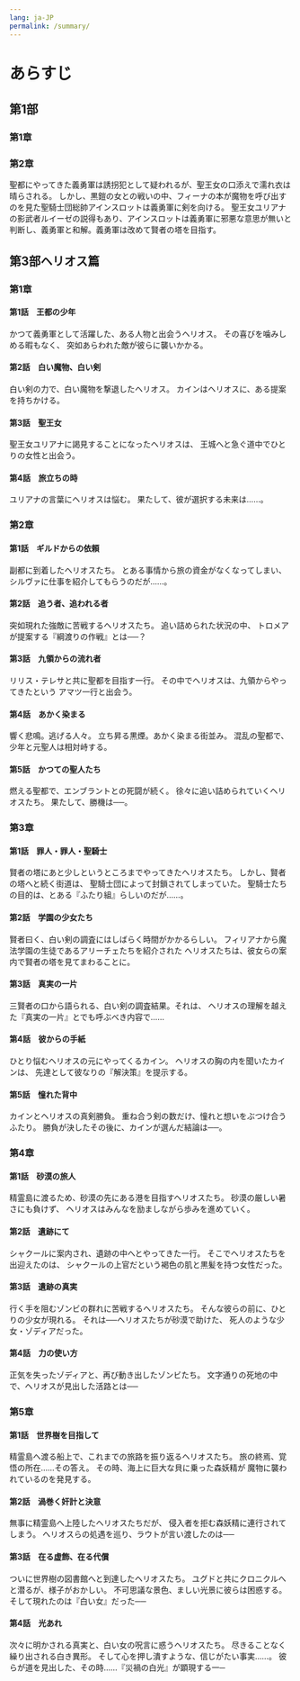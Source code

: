 ```yaml
---
lang: ja-JP
permalink: /summary/
---
```


# あらすじ

## 第1部

### 第1章


### 第2章

聖都にやってきた義勇軍は誘拐犯として疑われるが、聖王女の口添えで濡れ衣は晴らされる。
しかし、黒鎧の女との戦いの中、フィーナの本が魔物を呼び出すのを見た聖騎士団総帥アインスロットは義勇軍に剣を向ける。
聖王女ユリアナの影武者ルイーゼの説得もあり、アインスロットは義勇軍に邪悪な意思が無いと判断し、義勇軍と和解。義勇軍は改めて賢者の塔を目指す。

## 第3部ヘリオス篇

### 第1章

#### 第1話　王都の少年

かつて義勇軍として活躍した、ある人物と出会うヘリオス。
その喜びを噛みしめる暇もなく、
突如あらわれた敵が彼らに襲いかかる。

#### 第2話　白い魔物、白い剣

白い剣の力で、白い魔物を撃退したヘリオス。
カインはヘリオスに、ある提案を持ちかける。

#### 第3話　聖王女

聖王女ユリアナに謁見することになったヘリオスは、
王城へと急ぐ道中でひとりの女性と出会う。

#### 第4話　旅立ちの時

ユリアナの言葉にヘリオスは悩む。
果たして、彼が選択する未来は……。


### 第2章

#### 第1話　ギルドからの依頼

副都に到着したヘリオスたち。
とある事情から旅の資金がなくなってしまい、
シルヴァに仕事を紹介してもらうのだが……。

#### 第2話　追う者、追われる者

突如現れた強敵に苦戦するヘリオスたち。
追い詰められた状況の中、
トロメアが提案する『綱渡りの作戦』とは──？

#### 第3話　九領からの流れ者

リリス・テレサと共に聖都を目指す一行。
その中でヘリオスは、九領からやってきたという
アマツ一行と出会う。

#### 第4話　あかく染まる

響く悲鳴。逃げる人々。
立ち昇る黒煙。あかく染まる街並み。
混乱の聖都で、少年と元聖人は相対峙する。

#### 第5話　かつての聖人たち

燃える聖都で、エンブラントとの死闘が続く。
徐々に追い詰められていくヘリオスたち。
果たして、勝機は──。

### 第3章

#### 第1話　罪人・罪人・聖騎士

賢者の塔にあと少しというところまでやってきたヘリオスたち。
しかし、賢者の塔へと続く街道は、
聖騎士団によって封鎖されてしまっていた。
聖騎士たちの目的は、とある『ふたり組』らしいのだが……。

#### 第2話　学園の少女たち

賢者曰く、白い剣の調査にはしばらく時間がかかるらしい。
フィリアナから魔法学園の生徒であるアリーチェたちを紹介された
ヘリオスたちは、彼女らの案内で賢者の塔を見てまわることに。

#### 第3話　真実の一片

三賢者の口から語られる、白い剣の調査結果。それは、
ヘリオスの理解を越えた『真実の一片』とでも呼ぶべき内容で……

#### 第4話　彼からの手紙

ひとり悩むヘリオスの元にやってくるカイン。
ヘリオスの胸の内を聞いたカインは、
先達として彼なりの『解決策』を提示する。

#### 第5話　憧れた背中

カインとヘリオスの真剣勝負。
重ね合う剣の数だけ、憧れと想いをぶつけ合うふたり。
勝負が決したその後に、カインが選んだ結論は──。

### 第4章

#### 第1話　砂漠の旅人

精霊島に渡るため、砂漠の先にある港を目指すヘリオスたち。
砂漠の厳しい暑さにも負けず、
ヘリオスはみんなを励ましながら歩みを進めていく。

#### 第2話　遺跡にて

シャクールに案内され、遺跡の中へとやってきた一行。
そこでヘリオスたちを出迎えたのは、
シャクールの上官だという褐色の肌と黒髪を持つ女性だった。

#### 第3話　遺跡の真実

行く手を阻むゾンビの群れに苦戦するヘリオスたち。
そんな彼らの前に、ひとりの少女が現れる。
それは──ヘリオスたちが砂漠で助けた、
死人のような少女・ゾディアだった。

#### 第4話　力の使い方

正気を失ったゾディアと、再び動き出したゾンビたち。
文字通りの死地の中で、ヘリオスが見出した活路とは──

### 第5章

#### 第1話　世界樹を目指して

精霊島へ渡る船上で、これまでの旅路を振り返るヘリオスたち。
旅の終焉、覚悟の所在……その答え。
その時、海上に巨大な貝に乗った森妖精が
魔物に襲われているのを発見する。

#### 第2話　渦巻く奸計と決意

無事に精霊島へ上陸したヘリオスたちだが、
侵入者を拒む森妖精に連行されてしまう。
ヘリオスらの処遇を巡り、ラウトが言い渡したのは──

#### 第3話　在る虚飾、在る代償

ついに世界樹の図書館へと到達したヘリオスたち。
ユグドと共にクロニクルへと潜るが、様子がおかしい。
不可思議な景色、ましい光景に彼らは困惑する。
そして現れたのは『白い女』だった──

#### 第4話　光あれ

次々に明かされる真実と、白い女の呪言に惑うヘリオスたち。
尽きることなく繰り出される白き異形。
そして心を押し潰すような、信じがたい事実……。
彼らが道を見出した、その時……『災禍の白光』が顕現する一─


